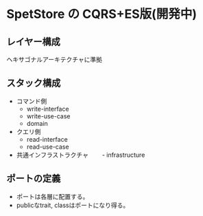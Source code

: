 # SpetStore の CQRS+ES版(開発中)

## レイヤー構成

ヘキサゴナルアーキテクチャに準拠

## スタック構成

- コマンド側
    - write-interface
    - write-use-case
    - domain
- クエリ側
    - read-interface
    - read-use-case
- 共通インフラストラクチャ
　　- infrastructure

## ポートの定義

- ポートは各層に配置する。
- publicなtrait, classはポートになり得る。
